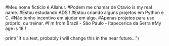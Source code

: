 #Meu nome fictício é Allahur.
#Podem me chamar de Otavio is my real name.
#Estou estudando ADS !
#Estou criando alguns projetos em Python e C.
#Não tenho incentivo em ajudar em algo.
#Apenas projetos para uso próprio, ou treinar.
#I'm from Brazil - São Paulo - Itapecerica da Serra
#My age is 18 !

print("It's a test, probably i will change this in the near future...")
